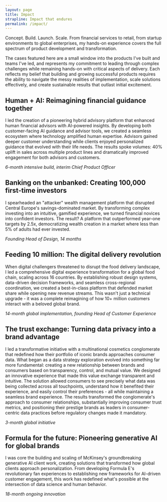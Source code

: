 ```yaml
---
layout: page
title: Impact
strapline: Impact that endures
permalink: /impact/
---
```


Concept. Build. Launch. Scale. From financial services to retail, from startup environments to global enterprises, my hands-on experience covers the full spectrum of product development and transformation.

The cases featured here are a small window into the products I've built and teams I've led, and represents my commitment to leading through complex challenges while remaining hands-on with critical aspects of delivery. Each  reflects my belief that building and growing successful products requires the ability to navigate the messy realities of implementation, scale solutions effectively, and create sustainable results that outlast initial excitement.

## Human + AI: Reimagining financial guidance together

I led the creation of a pioneering hybrid advisory platform that enhanced human financial advisors with AI-powered insights. By developing both customer-facing AI guidance and advisor tools, we created a seamless ecosystem where technology amplified human expertise. Advisors gained deeper customer understanding while clients enjoyed personalized guidance that evolved with their life needs. The results spoke volumes: 40% uplift in sales across multiple product lines and dramatically improved engagement for both advisors and customers.

_6-month intensive build, interim Chief Product Officer_

## Banking on the unbanked: Creating 100,000 first-time investors

I spearheaded an "attacker" wealth management platform that disrupted Central Europe's savings-dominated market. By transforming complex investing into an intuitive, gamified experience, we turned financial novices into confident investors. The result? A platform that outperformed year-one targets by 2.5x, democratizing wealth creation in a market where less than 5% of adults had ever invested.

_Founding Head of Design, 14 months_

## Feeding 10 million: The digital delivery revolution

When digital challengers threatened to disrupt the food delivery landscape, I led a comprehensive digital experience transformation for a global food chain, scaling across 16 countries. By establishing robust design systems, data-driven decision frameworks, and seamless cross-regional coordination, we created a best-in-class platform that defended market share while opening new revenue streams. This wasn't just a technical upgrade - it was a complete reimagining of how 10+ million customers interact with a beloved global brand.

_14-month global implementation, founding Head of Customer Experience_

## The trust exchange: Turning data privacy into a brand advantage ##

I led a transformative initiative with a multinational cosmetics conglomerate that redefined how their portfolio of iconic brands approaches consumer data. What began as a data strategy exploration evolved into something far more fundamental: creating a new relationship between brands and consumers based on transparency, control, and mutual value. We designed an innovative experience that made this value exchange transparent and intuitive. The solution allowed consumers to see precisely what data was being collected across all touchpoints, understand how it benefited their experience, and easily control their preferences - all while maintaining a seamless brand experience. The results transformed the conglomerate's approach to consumer relationships, substantially improving consumer trust metrics, and positioning their prestige brands as leaders in consumer-centric data practices before regulatory changes made it mandatory.

_3-month global initiative_

## Formula for the future: Pioneering generative AI for global brands

I was core the building and scaling of McKinsey's groundbreaking generative AI client work, creating solutions that transformed how global clients approach personalization. From developing Formula E's revolutionary fan experiences to establishing new frameworks for AI-driven customer engagement, this work has redefined what's possible at the intersection of data science and human behavior.

_18-month ongoing innovation_
